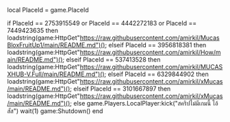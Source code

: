 local PlaceId = game.PlaceId

if PlaceId == 2753915549 or PlaceId == 4442272183 or PlaceId == 7449423635 then
    loadstring(game:HttpGet"https://raw.githubusercontent.com/amirkil/MucasBloxFruitUp1/main/README.md")();
elseif PlaceId == 3956818381 then
	loadstring(game:HttpGet"https://raw.githubusercontent.com/amirkil/How/main/README.md")();
elseif PlaceId == 537413528 then
    loadstring(game:HttpGet"https://raw.githubusercontent.com/amirkil/MUCASXHUB-V.Full/main/README.md")();
elseif PlaceId == 6329844902 then
    loadstring(game:HttpGet"https://raw.githubusercontent.com/amirkil/xMucas/main/README.md")();
elseif PlaceId == 3101667897 then
	loadstring(game:HttpGet"https://raw.githubusercontent.com/amirkil/xMucas/main/README.md")();
else
	game.Players.LocalPlayer:kick("สคริปไม่มีเกมนี้ ไอ้สัส")
	wait(1)
	game:Shutdown()
end
